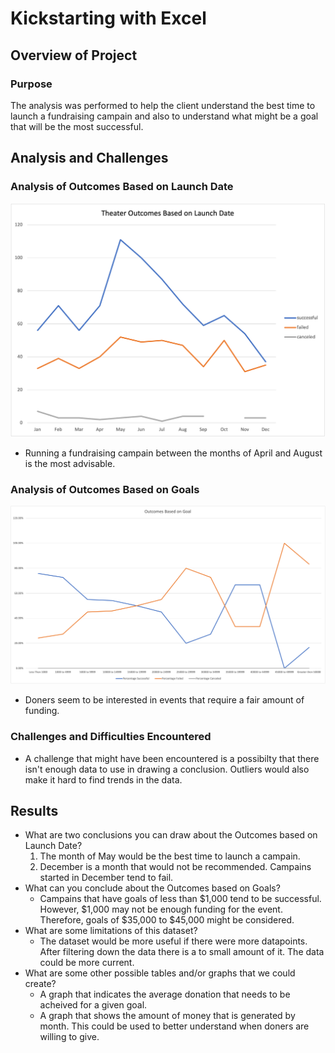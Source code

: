 # Kickstarting with Excel

## Overview of Project

### Purpose
  The analysis was performed to help the client understand the best time to launch a fundraising campain and also to understand what might be a goal that will be the most successful.
## Analysis and Challenges

### Analysis of Outcomes Based on Launch Date
![Outcomes Based on Launch Date](resources/Theater_Outcomes_vs_Launch.png)
  - Running a fundraising campain between the months of April and August is the most advisable.
### Analysis of Outcomes Based on Goals
![Outcomes Based on Launch Date](resources/Outcomes_vs_Goals.png)
  - Doners seem to be interested in events that require a fair amount of funding.
### Challenges and Difficulties Encountered
  - A challenge that might have been encountered is a possibilty that there isn't enough data to use in drawing a conclusion. Outliers would also make it hard to find trends in the data.
## Results

- What are two conclusions you can draw about the Outcomes based on Launch Date?
  1. The month of May would be the best time to launch a campain.
  2. December is a month that would not be recommended. Campains started in December tend to fail.
- What can you conclude about the Outcomes based on Goals?
  - Campains that have goals of less than $1,000 tend to be successful. However, $1,000 may not be enough funding for the event. Therefore, goals of $35,000 to $45,000 might be considered.
- What are some limitations of this dataset?
  - The dataset would be more useful if there were more datapoints. After filtering down the data there is a to small amount of it. The data could be more current.
- What are some other possible tables and/or graphs that we could create?
  - A graph that indicates the average donation that needs to be acheived for a given goal.
  - A graph that shows the amount of money that is generated by month. This could be used to better understand when doners are willing to give.
